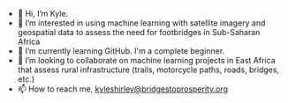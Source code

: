 - 👋 Hi, I’m Kyle. 
- 👀 I’m interested in using machine learning with satellite imagery and geospatial data to assess the need for footbridges in Sub-Saharan Africa
- 🌱 I’m currently learning GitHub. I'm a complete beginner. 
- 💞️ I’m looking to collaborate on machine learning projects in East Africa that assess rural infrastructure (trails, motorcycle paths, roads, bridges, etc.)
- 📫 How to reach me, kyleshirley@bridgestoprosperity.org

<!---
Mwalimu-Jimi/Mwalimu-Jimi is a ✨ special ✨ repository because its `README.md` (this file) appears on your GitHub profile.
You can click the Preview link to take a look at your changes.
--->
